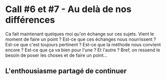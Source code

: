 # Call #6 et #7 - Au delà de nos différences

Ca fait maintenant quelques moi qu'on échange sur ces sujets. Vient le moment de faire un point ? Est-ce que ces échanges nous nourrissent ? Est-ce que c'est toujours pertinent ? Est-ce que la méthode nous convient encore ? Est-ce que ça va bien pour l'une ? Et l'autre ? Bref, on ressend le besoin de poser les choses et de faire un point...

## L'enthousiasme partagé de continuer 
